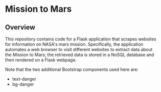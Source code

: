 # Mission to Mars

## Overview
This repository contains code for a Flask application that scrapes websites for information on NASA's mars mission. Specifically, the application automates a web browser to visit different websites to extract data about the Mission to Mars; the retrieved data is stored in a NoSQL database and then rendered on a Flask webpage.

Note that the two additional Bootstrap components used here are:
* text-danger
* bg-danger
